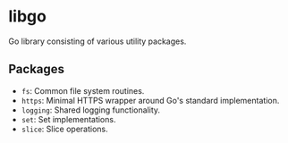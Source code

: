 # libgo

Go library consisting of various utility packages.

## Packages

- `fs`: Common file system routines.
- `https`: Minimal HTTPS wrapper around Go's standard implementation.
- `logging`: Shared logging functionality.
- `set`: Set implementations.
- `slice`: Slice operations.
